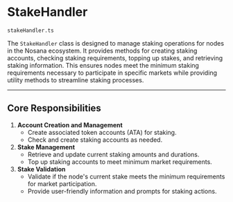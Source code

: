 # StakeHandler

`stakeHandler.ts`

The `StakeHandler` class is designed to manage staking operations for nodes in the Nosana ecosystem. It provides methods for creating staking accounts, checking staking requirements, topping up stakes, and retrieving staking information. This ensures nodes meet the minimum staking requirements necessary to participate in specific markets while providing utility methods to streamline staking processes.

---

## **Core Responsibilities**

1. **Account Creation and Management**
    - Create associated token accounts (ATA) for staking.
    - Check and create staking accounts as needed.
2. **Stake Management**
    - Retrieve and update current staking amounts and durations.
    - Top up staking accounts to meet minimum market requirements.
3. **Stake Validation**
    - Validate if the node's current stake meets the minimum requirements for market participation.
    - Provide user-friendly information and prompts for staking actions.